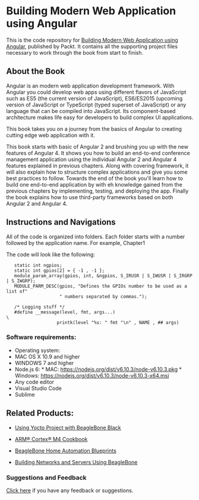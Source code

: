 # Building Modern Web Application using Angular
This is the code repository for [Building Modern Web Application using Angular](https://www.packtpub.com/web-development/angular-ui-development?utm_source=github&utm_medium=repository&utm_content=9781785880728), published by Packt. It contains all the supporting project files necessary to work through the book from start to finish.

## About the Book
Angular is an modern web application development framework. With Angular you could develop web apps using different flavors of JavaScript such as ES5 (the current version of JavaScript), ES6/ES2015 (upcoming version of JavaScript or TypeScript (typed superset of JavaScript) or any language that can be compiled into JavaScript. Its component-based architecture makes life easy for developers to build complex UI applications.

This book takes you on a journey from the basics of Angular to creating cutting edge web application with it.

This book starts with basic of Angular 2 and brushing you up with the new features of Angular 4. It shows you how to build an end-to-end conference management application using the individual Angular 2 and Angular 4 features explained in previous chapters. Along with covering framework, it will also explain how to structure complex applications and give you some best practices to follow. Towards the end of the book you'll learn how to build one end-to-end application by with eh knowledge gained from the previous chapters by implementing, testing, and deploying the app. Finally the book explains how to use third-party frameworks based on both Angular 2 and Angular 4.

## Instructions and Navigations
All of the code is organized into folders. Each folder starts with a number followed by the application name. For example, Chapter1

The code will look like the following:
       
       static int ngpios;
       static int gpios[2] = { -1 , -1 };
       module_param_array(gpios, int, &ngpios, S_IRUSR | S_IWUSR | S_IRGRP | S_IWGRP);
       MODULE_PARM_DESC(gpios, "Defines the GPIOs number to be used as a list of"
                        " numbers separated by commas.");

       /* Logging stuff */
       #define __message(level, fmt, args...)                                  \
                       printk(level "%s: " fmt "\n" , NAME , ## args)

### Software requirements:

* Operating system:
* MAC OS X 10.9 and higher
* WINDOWS 7 and higher
* Node.js 6:
      * MAC: https://nodejs.org/dist/v6.10.3/node-v6.10.3.pkg
      * Windows: https://nodejs.org/dist/v6.10.3/node-v6.10.3-x64.msi
* Any code editor
* Visual Studio Code
* Sublime

## Related Products:

* [Using Yocto Project with BeagleBone Black]( https://www.packtpub.com/hardware-and-creative/yocto-beaglebone?utm_source=github&utm_medium=repository&utm_content=9781785289736 )

* [ARM® Cortex® M4 Cookbook]( https://www.packtpub.com/hardware-and-creative/arm-cortex-m4-cookbook?utm_source=github&utm_medium=repository&utm_content=9781782176503 )

* [BeagleBone Home Automation Blueprints]( https://www.packtpub.com/hardware-and-creative/beaglebone-home-automation-blueprints?utm_source=github&utm_medium=repository&utm_content=9781783986026 )

* [Building Networks and Servers Using BeagleBone]( https://www.packtpub.com/hardware-and-creative/building-networks-and-servers-using-beaglebone?utm_source=github&utm_medium=repository&utm_content=9781784390204 )

### Suggestions and Feedback
[Click here]( https://docs.google.com/forms/d/e/1FAIpQLSe5qwunkGf6PUvzPirPDtuy1Du5Rlzew23UBp2S-P3wB-GcwQ/viewform ) if you have any feedback or suggestions.


